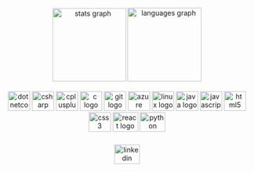 <br clear="both">
<div align="center">
  <img src="https://github-readme-stats.vercel.app/api?hide_title=false&hide_rank=false&show_icons=true&include_all_commits=false&count_private=true&disable_animations=false&theme=radical&locale=en&hide_border=true&username=joaomacedx" height="150" alt="stats graph"  />
  <img src="https://github-readme-stats.vercel.app/api/top-langs?locale=en&hide_title=false&layout=compact&card_width=320&langs_count=12&theme=radical&hide_border=true&username=joaomacedx" height="151" alt="languages graph"  />
</div>

<br clear="both">

<div align="center">
  <img src="https://cdn.jsdelivr.net/gh/devicons/devicon/icons/dotnetcore/dotnetcore-original.svg" height="40" width="45" alt="dotnetcore logo"  />
  <img src="https://cdn.jsdelivr.net/gh/devicons/devicon/icons/csharp/csharp-original.svg" height="40" width="45" alt="csharp logo"  />
  <img src="https://cdn.jsdelivr.net/gh/devicons/devicon/icons/cplusplus/cplusplus-original.svg" height="40" width="45" alt="cplusplus logo"  />
  <img src="https://cdn.jsdelivr.net/gh/devicons/devicon/icons/c/c-original.svg" height="40" width="45" alt="c logo"  />
  <img src="https://cdn.jsdelivr.net/gh/devicons/devicon/icons/git/git-original.svg" height="40" width="45" alt="git logo"  />
  <img src="https://cdn.jsdelivr.net/gh/devicons/devicon/icons/azure/azure-original.svg" height="40" width="45" alt="azure logo"  />
  <img src="https://cdn.jsdelivr.net/gh/devicons/devicon/icons/linux/linux-original.svg" height="40" width="45" alt="linux logo"  />
  <img src="https://cdn.jsdelivr.net/gh/devicons/devicon/icons/java/java-original.svg" height="40" width="45" alt="java logo"  />
  <img src="https://cdn.jsdelivr.net/gh/devicons/devicon/icons/javascript/javascript-original.svg" height="40" width="45" alt="javascript logo"  />
  <img src="https://cdn.jsdelivr.net/gh/devicons/devicon/icons/html5/html5-original.svg" height="40" width="45" alt="html5 logo"  />
  <img src="https://cdn.jsdelivr.net/gh/devicons/devicon/icons/css3/css3-original.svg" height="40" width="45" alt="css3 logo"  />
  <img src="https://cdn.jsdelivr.net/gh/devicons/devicon/icons/react/react-original.svg" height="40" width="52" alt="react logo"  />
  <img src="https://cdn.jsdelivr.net/gh/devicons/devicon/icons/python/python-original.svg" height="40" width="52" alt="python logo"  />

###
</div>



<div align="center">
  <a href="https://www.linkedin.com/in/joaomacedx/" target="_blank">
    <img src="https://raw.githubusercontent.com/maurodesouza/profile-readme-generator/master/src/assets/icons/social/linkedin/default.svg" width="52" height="40" alt="linkedin logo"  />
  </a>
</div>

###
